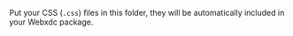 Put your CSS (`.css`) files in this folder, they will be automatically included in your
Webxdc package.
